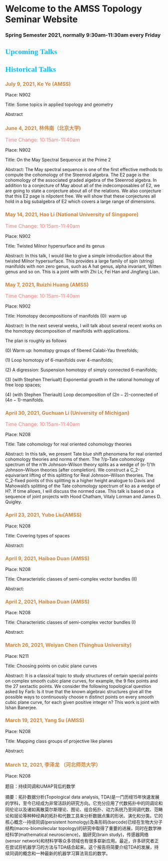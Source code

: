 # Welcome to the AMSS Topology Seminar Website 

### Spring Semester 2021, normally 9:30am-11:30am every Friday 


## <font color=DeepSkyBlue size=5 face="黑体">Upcoming Talks</font>






## <font color=DeepSkyBlue size=5 face="黑体">Historical Talks</font>


### <font color=Peru size=3>July 9, 2021, Ke Ye (AMSS)</font>

Place: N902

Title: Some topics in applied topology and geometry

Abstract


### <font color=Peru size=3>June 4, 2021, 林伟南（北京大学)</font>

<font color=LightCoral size=3>Time Change: 10:15am-11:40am</font>

Place: N902

Title: On the May Spectral Sequence at the Prime 2

Abstract: The May spectral sequence is one of the first effective methods to compute the cohomology of the Steenrod algebra. The E2 page is the cohomology of the associated graded algebra of the Steenrod algebra. In addition to a conjecture of May about all of the indecomposables of E2, we are going to state a conjecture about all of the relations. We also conjecture that this E2 page is nilpotent free. We will show that these conjectures all hold in a big subalgebra of E2 which covers a large range of dimensions.


### <font color=Peru size=3>May 14, 2021, Hao Li (National University of Singapore)</font>

<font color=LightCoral size=3>Time Change: 10:15am-11:40am</font>

Place: N902

Title: Twisted Milnor hypersurface and its genus

Abstract: In this talk, I would like to give a simple introduction about the twisted Milnor hypersurface. This provides a large family of spin (string) manifolds with non zero genus, such as A hat genus, alpha invariant, Witten genus and so on. This is a joint with with Zhi Lv, Fei Han and Jingfang Lian.


### <font color=Peru size=3>May 7, 2021, Ruizhi Huang (AMSS)</font>

<font color=LightCoral size=3>Time Change: 10:15am-11:40am</font>

Place: N902

Title: Homotopy decompositions of manifolds (0): warm up

Abstract: In the next several weeks, I will talk about several recent works on the homotopy decomposition of manifolds with applications.

The plan is roughly as follows

(0)	Warm up: homotopy groups of fibered Calabi-Yau threefolds;

(1)	Loop homotopy of $6$-manifolds over $4$-manifolds;

(2)	A digression: Suspension homotopy of simply connected $6$-manifolds;

(3)	(with Stephen Theriualt) Exponential growth in the rational homology of free loop spaces; 

(4)	(with Stephen Theriault) Loop decomposition of $(2n-2)$-connected of $(4n-1)$-manifolds. 


### <font color=Peru size=3>April 30, 2021, Guchuan Li (University of Michigan)</font>

<font color=LightCoral size=3>Time Change: 10:15am-11:40am</font>

Place: N208

Title: Tate cohomology for real oriented cohomology theories

Abstract: In this talk, we present Tate blue shift phenomena for real oriented cohomology theories and norms of them. The ?/p-Tate cohomology spectrum of the n’th Johnson–Wilson theory splits as a wedge of (n-1)’th Johnson–Wilson theories (after completion). We construct a C_2-equivariant lifting of this splitting for Real Johnson–Wilson theories. The C_2-fixed points of this splitting is a higher height analogue to Davis and Mahowald’s splitting of the Tate cohomology spectrum of ko as a wedge of H?. If time allows, I will discuss the normed case. This talk is based on a sequence of joint projects with Hood Chatham, Vitaly Lorman and James D. Quigley.


### <font color=Peru size=3>April 23, 2021, Yubo Liu(AMSS)</font>

Place: N208

Title: Covering types of spaces

Abstract:


### <font color=Peru size=3>April 9, 2021, Haibao Duan (AMSS)</font>

Place: N208

Title: Characteristic classes of semi-complex vector bundles (II)

Abstract:


### <font color=Peru size=3>April 2, 2021, Haibao Duan (AMSS)</font>

Place: N208

Title: Characteristic classes of semi-complex vector bundles (I)

Abstract:


### <font color=Peru size=3>March 26, 2021, Weiyan Chen (Tsinghua University)</font>

Place: N211

Title: Choosing points on cubic plane curves

Abstract: It is a classical topic to study structures of certain special points on complex smooth cubic plane curves, for example, the 9 flex points and the 27 sextactic points. We consider the following topological question asked by Farb: Is it true that the known algebraic structures give all the possible ways to continuously choose n distinct points on every smooth cubic plane curve, for each given positive integer n? This work is joint with Ishan Banerjee.


### <font color=Peru size=3>March 19, 2021, Yang Su (AMSS)</font>

Place: N208

Title: Mapping class groups of projective like planes

Abstract:


### <font color=Peru size=3>March 12, 2021, 李泽龙 （河北师范大学）</font>

Place: N208

题目：持续同调和UMAP背后的数学

摘要：拓扑数据分析(Topological data analysis, TDA)是一门历经15年快速发展的学科，至今已经成为非常活跃的研究方向。它充分应用了代数拓扑中的同调论和同伦论以及诸如离散莫尔斯理论、图论、组合拓扑、动力系统乃至同调代数、范畴论和层论等种种经典的拓扑和代数工具来分析数据点集的形状、演化和分类。它的核心概念--持续同调(persistent homology)及条形码(barcode)已经在生物大分子结构(macro-biomolecular topology)的研究中取得了重要的进展，同时在数学神经科学(mathematical neuroscience)，脑研究(brain study)，传感器网络(sensor network)和材料学等众多领域也有很多崭新应用。最近，许多研究者正在尝试将机器学习的方法与TDA结合起来。这个报告将简要介绍TDA的发展，持续同调的概念和一种最新的机器学习算法背后的数学。


